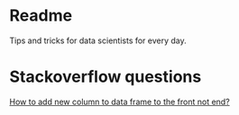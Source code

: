 # Readme

Tips and tricks for data scientists for every day.

# Stackoverflow questions

[How to add new column to data frame to the front not end?](stackoverflow/add_new_column_as_first/)



